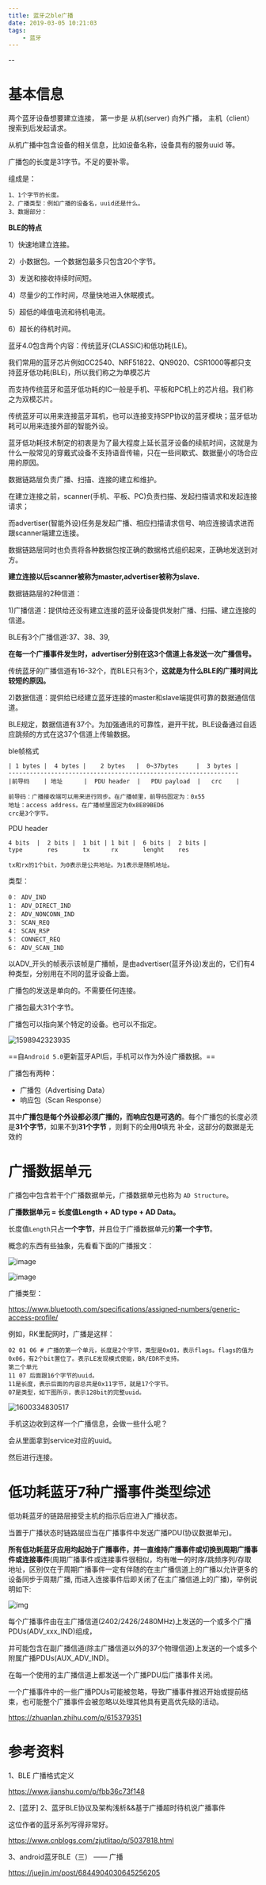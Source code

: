 ```yaml
---
title: 蓝牙之ble广播
date: 2019-03-05 10:21:03
tags:
	- 蓝牙
---
```


--

# 基本信息

两个蓝牙设备想要建立连接， 第一步是 从机(server) 向外广播， 主机（client） 搜索到后发起请求。 

从机广播中包含设备的相关信息，比如设备名称，设备具有的服务uuid 等。



广播包的长度是31字节。不足的要补零。

组成是：

```
1、1个字节的长度。
2、广播类型：例如广播的设备名，uuid还是什么。
3、数据部分：
```

**BLE的特点**

1）快速地建立连接。

2）小数据包。一个数据包最多只包含20个字节。

3）发送和接收持续时间短。

4）尽量少的工作时间，尽量快地进入休眠模式。

5）超低的峰值电流和待机电流。

6）超长的待机时间。

蓝牙4.0包含两个内容：传统蓝牙(CLASSIC)和低功耗(LE)。

我们常用的蓝牙芯片例如CC2540、NRF51822、QN9020、CSR1000等都只支持蓝牙低功耗(BLE)，所以我们称之为单模芯片

而支持传统蓝牙和蓝牙低功耗的IC一般是手机、平板和PC机上的芯片组。我们称之为双模芯片。

传统蓝牙可以用来连接蓝牙耳机，也可以连接支持SPP协议的蓝牙模块；蓝牙低功耗可以用来连接外部的智能外设。

蓝牙低功耗技术制定的初衷是为了最大程度上延长蓝牙设备的续航时间，这就是为什么一般常见的穿戴式设备不支持语音传输，只在一些间歇式、数据量小的场合应用的原因。



数据链路层负责广播、扫描、连接的建立和维护。

在建立连接之前，scanner(手机、平板、PC)负责扫描、发起扫描请求和发起连接请求；

而advertiser(智能外设)任务是发起广播、相应扫描请求信号、响应连接请求进而跟scanner端建立连接。

数据链路层同时也负责将各种数据包按正确的数据格式组织起来，正确地发送到对方。

**建立连接以后scanner被称为master,advertiser被称为slave.**



数据链路层的2种信道：

1)广播信道：提供给还没有建立连接的蓝牙设备提供发射广播、扫描、建立连接的信道。

BLE有3个广播信道:37、38、39,

**在每一个广播事件发生时，advertiser分别在这3个信道上各发送一次广播信号。**

传统蓝牙的广播信道有16-32个，而BLE只有3个，**这就是为什么BLE的广播时间比较短的原因。**

2)数据信道：提供给已经建立蓝牙连接的master和slave端提供可靠的数据通信信道。

BLE规定，数据信道有37个。为加强通讯的可靠性，避开干扰，BLE设备通过自适应跳频的方式在这37个信道上传输数据。

ble帧格式

```
| 1 bytes |  4 bytes |    2 bytes   |  0~37bytes     |  3 bytes |
-----------------------------------------------------------------
|前导码    | 地址      |  PDU header  |   PDU payload  |   crc    |

前导码：广播接收端可以用来进行同步。在广播帧里，前导码固定为：0x55
地址：access address。在广播帧里固定为0x8E89BED6
crc是3个字节。
```

PDU header

```
4 bits  |  2 bits |  1 bit | 1 bit |  6 bits |  2 bits | 
type       res       tx      rx       lenght    res

tx和rx的1个bit，为0表示是公共地址。为1表示是随机地址。
```

类型：

```
0： ADV_IND
1： ADV_DIRECT_IND
2： ADV_NONCONN_IND
3： SCAN_REQ
4： SCAN_RSP
5： CONNECT_REQ
6： ADV_SCAN_IND 
```

以ADV_开头的帧表示该帧是广播帧，是由advertiser(蓝牙外设)发出的，它们有4种类型，分别用在不同的蓝牙设备上面。



广播包的发送是单向的。不需要任何连接。

广播包最大31个字节。

广播包可以指向某个特定的设备。也可以不指定。

![1598942323935](../images/random_name/1598942323935.png)



==自`Android 5.0`更新蓝牙API后，手机可以作为外设广播数据。==

广播包有两种：

- 广播包（Advertising Data）
- 响应包（Scan Response）



其中**广播包是每个外设都必须广播的，而响应包是可选的**。每个广播包的长度必须是**31个字节**，如果不到**31个字节** ，则剩下的全用**0**填充 补全，这部分的数据是无效的



# 广播数据单元

广播包中包含若干个广播数据单元，广播数据单元也称为 `AD Structure`。

**广播数据单元 = 长度值Length + AD type + AD Data。**

长度值`Length`只占**一个字节**，并且位于广播数据单元的**第一个字节**。

概念的东西有些抽象，先看看下面的广播报文：

![image](../images/random_name/1710b76eb9413076)



![image](../images/random_name/1710b76ebafa1d1a)

广播类型：

https://www.bluetooth.com/specifications/assigned-numbers/generic-access-profile/

例如，RK里配网时，广播是这样：

```
02 01 06 # 广播的第一个单元，长度是2个字节，类型是0x01，表示flags。flags的值为0x06，有2个bit置位了。表示LE发现模式使能，BR/EDR不支持。
第二个单元
11 07 后面跟16个字节的uuid。
11是长度，表示后面的内容总共是0x11字节，就是17个字节。
07是类型，如下图所示，表示128bit的完整uuid。
```

![1600334830517](../images/random_name/1600334830517.png)

手机这边收到这样一个广播信息，会做一些什么呢？

会从里面拿到service对应的uuid。

然后进行连接。

# 低功耗蓝牙7种广播事件类型综述

低功耗蓝牙的链路层接受主机的指示后应进入广播状态。

当置于广播状态时链路层应当在广播事件中发送广播PDU(协议数据单元)。

**所有低功耗蓝牙应用均起始于广播事件，并一直维持广播事件或切换到周期广播事件或连接事件**(周期广播事件或连接事件很相似，均有唯一的时序/跳频序列/存取地址，区别仅在于周期广播事件一定有伴随的在主广播信道上的广播以允许更多的设备同步于周期广播, 而进入连接事件后即关闭了在主广播信道上的广播)，举例说明如下:

![img](images/random_name2/v2-d12eb5bd24b2b58fc56cd9c820590fb7_720w.webp)

每个广播事件由在主广播信道(2402/2426/2480MHz)上发送的一个或多个广播PDUs(ADV_xxx_IND)组成，

并可能包含在副广播信道(除主广播信道以外的37个物理信道)上发送的一个或多个附属广播PDUs(AUX_ADV_IND)。

在每一个使用的主广播信道上都发送一个广播PDU后广播事件关闭。

一个广播事件中的一些广播PDUs可能被忽略，导致广播事件推迟开始或提前结束，也可能整个广播事件会被忽略以处理其他具有更高优先级的活动。



https://zhuanlan.zhihu.com/p/615379351



# 参考资料

1、BLE 广播格式定义

https://www.jianshu.com/p/fbb36c73f148

2、[蓝牙] 2、蓝牙BLE协议及架构浅析&&基于广播超时待机说广播事件

这位作者的蓝牙系列写得非常好。

https://www.cnblogs.com/zjutlitao/p/5037818.html

3、android蓝牙BLE（三） —— 广播

https://juejin.im/post/6844904030645256205